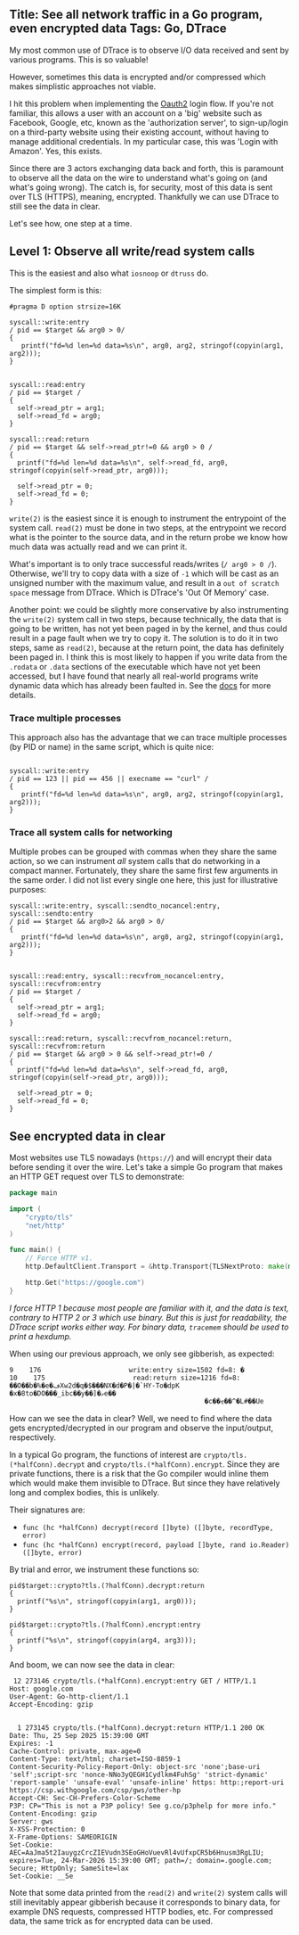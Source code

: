 Title: See all network traffic in a Go program, even encrypted data
Tags: Go, DTrace
---

My most common use of DTrace is to observe I/O data received and sent by various programs. This is so valuable!

However, sometimes this data is encrypted and/or compressed which makes simplistic approaches not viable.

I hit this problem when implementing the [Oauth2](https://en.wikipedia.org/wiki/OAuth) login flow. If you're not familiar, this allows a user with an account on a 'big' website such as Facebook, Google, etc, known as the 'authorization server', to sign-up/login on a third-party website using their existing account, without having to manage additional credentials. In my particular case, this was 'Login with Amazon'. Yes, this exists.

Since there are 3 actors exchanging data back and forth, this is paramount to observe all the data on the wire to understand what's going on (and what's going wrong). The catch is, for security, most of this data is sent over TLS (HTTPS), meaning, encrypted. Thankfully we can use DTrace to still see the data in clear.

Let's see how, one step at a time.

## Level 1: Observe all write/read system calls

This is the easiest and also what `iosnoop` or `dtruss` do.


The simplest form is this:

```dtrace
#pragma D option strsize=16K

syscall::write:entry
/ pid == $target && arg0 > 0/
{
   printf("fd=%d len=%d data=%s\n", arg0, arg2, stringof(copyin(arg1, arg2)));
}


syscall::read:entry
/ pid == $target /
{
  self->read_ptr = arg1;
  self->read_fd = arg0;
}

syscall::read:return
/ pid == $target && self->read_ptr!=0 && arg0 > 0 /
{
  printf("fd=%d len=%d data=%s\n", self->read_fd, arg0, stringof(copyin(self->read_ptr, arg0)));

  self->read_ptr = 0;
  self->read_fd = 0;
}
```

`write(2)` is the easiest since it is enough to instrument the entrypoint of the system call. `read(2)` must be done in two steps, at the entrypoint we record what is the pointer to the source data, and in the return probe we know how much data was actually read and we can print it.

What's important is to only trace successful reads/writes (`/ arg0 > 0 /`). Otherwise, we'll try to copy data with a size of `-1` which will be cast as an unsigned number with the maximum value, and result in a `out of scratch space` message from DTrace. Which is DTrace's 'Out Of Memory' case.

Another point: we could be slightly more conservative by also instrumenting the `write(2)` system call in two steps, because technically, the data that is going to be written, has not yet been paged in by the kernel, and thus could result in a page fault when we try to copy it. The solution is to do it in two steps, same as `read(2)`, because at the return point, the data has definitely been paged in. I think this is most likely to happen if you write data from the `.rodata` or `.data` sections of the executable which have not yet been accessed, but I have found that nearly all real-world programs write dynamic data which has already been faulted in. See the [docs](https://illumos.org/books/dtrace/chp-user.html#chp-user) for more details.


### Trace multiple processes

This approach also has the advantage that we can trace multiple processes (by PID or name) in the same script, which is quite nice:

```dtrace

syscall::write:entry
/ pid == 123 || pid == 456 || execname == "curl" /
{
   printf("fd=%d len=%d data=%s\n", arg0, arg2, stringof(copyin(arg1, arg2)));
}
```

### Trace all system calls for networking

Multiple probes can be grouped with commas when they share the same action, so we can instrument *all* system calls that do networking in a compact manner. Fortunately, they share the same first few arguments in the same order. I did not list every single one here, this just for illustrative purposes:

```dtrace
syscall::write:entry, syscall::sendto_nocancel:entry, syscall::sendto:entry 
/ pid == $target && arg0>2 && arg0 > 0/
{
   printf("fd=%d len=%d data=%s\n", arg0, arg2, stringof(copyin(arg1, arg2)));
}


syscall::read:entry, syscall::recvfrom_nocancel:entry, syscall::recvfrom:entry 
/ pid == $target /
{
  self->read_ptr = arg1;
  self->read_fd = arg0;
}

syscall::read:return, syscall::recvfrom_nocancel:return, syscall::recvfrom:return 
/ pid == $target && arg0 > 0 && self->read_ptr!=0 /
{
  printf("fd=%d len=%d data=%s\n", self->read_fd, arg0, stringof(copyin(self->read_ptr, arg0)));

  self->read_ptr = 0;
  self->read_fd = 0;
}
```

## See encrypted data in clear

Most websites use TLS nowadays (`https://`) and will encrypt their data before sending it over the wire. Let's take a simple Go program that makes an HTTP GET request over TLS to demonstrate:

```go
package main

import (
	"crypto/tls"
	"net/http"
)

func main() {
	// Force HTTP v1.
	http.DefaultClient.Transport = &http.Transport{TLSNextProto: make(map[string]func(authority string, c *tls.Conn) http.RoundTripper)}

	http.Get("https://google.com")
}
```

*I force HTTP 1 because most people are familiar with it, and the data is text, contrary to HTTP 2 or 3 which use binary. But this is just for readability, the DTrace script works either way. For binary data, `tracemem` should be used to print a hexdump.*

When using our previous approach, we only see gibberish, as expected:

```text
9    176                      write:entry size=1502 fd=8: �
10    175                      read:return size=1216 fd=8: ��O��b�%�e�ڡXw2d�q�$���NX�d�P�|�`HY-To�dpK	�x�8to�DO���_ibc��y��]�ވe��
                                                 �c��ҿ��^�L#��Ue	
```

How can we see the data in clear? Well, we need to find where the data gets encrypted/decrypted in our program and observe the input/output, respectively.

In a typical Go program, the functions of interest are `crypto/tls.(*halfConn).decrypt` and `crypto/tls.(*halfConn).encrypt`. Since they are private functions, there is a risk that the Go compiler would inline them which would make them invisible to DTrace. But since they have relatively long and complex bodies, this is unlikely.

Their signatures are: 

- `func (hc *halfConn) decrypt(record []byte) ([]byte, recordType, error)`
- `func (hc *halfConn) encrypt(record, payload []byte, rand io.Reader) ([]byte, error)`

By trial and error, we instrument these functions so:

```dtrace
pid$target::crypto?tls.(?halfConn).decrypt:return
{
  printf("%s\n", stringof(copyin(arg1, arg0)));
}

pid$target::crypto?tls.(?halfConn).encrypt:entry
{
  printf("%s\n", stringof(copyin(arg4, arg3)));
}
```

And boom, we can now see the data in clear:

```text
 12 273146 crypto/tls.(*halfConn).encrypt:entry GET / HTTP/1.1
Host: google.com
User-Agent: Go-http-client/1.1
Accept-Encoding: gzip


  1 273145 crypto/tls.(*halfConn).decrypt:return HTTP/1.1 200 OK
Date: Thu, 25 Sep 2025 15:39:00 GMT
Expires: -1
Cache-Control: private, max-age=0
Content-Type: text/html; charset=ISO-8859-1
Content-Security-Policy-Report-Only: object-src 'none';base-uri 'self';script-src 'nonce-NNo3yQEGH1Cydlkm4FuhSg' 'strict-dynamic' 'report-sample' 'unsafe-eval' 'unsafe-inline' https: http:;report-uri https://csp.withgoogle.com/csp/gws/other-hp
Accept-CH: Sec-CH-Prefers-Color-Scheme
P3P: CP="This is not a P3P policy! See g.co/p3phelp for more info."
Content-Encoding: gzip
Server: gws
X-XSS-Protection: 0
X-Frame-Options: SAMEORIGIN
Set-Cookie: AEC=AaJma5t2IauygzCrcZIEVudn3SEoGHoVuevRl4vUfxpCR5b6Hnusm3RgLIU; expires=Tue, 24-Mar-2026 15:39:00 GMT; path=/; domain=.google.com; Secure; HttpOnly; SameSite=lax
Set-Cookie: __Se
```

Note that some data printed from the `read(2)` and `write(2)` system calls will still inevitably appear gibberish because it corresponds to binary data, for example DNS requests, compressed HTTP bodies, etc. For compressed data, the same trick as for encrypted data can be used.
